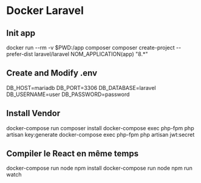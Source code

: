 # Docker Laravel

## Init app
docker run --rm -v $PWD:/app composer composer create-project --prefer-dist laravel/laravel NOM_APPLICATION(app) "8.*"

## Create and Modify .env
DB_HOST=mariadb
DB_PORT=3306
DB_DATABASE=laravel
DB_USERNAME=user
DB_PASSWORD=password

## Install Vendor
docker-compose run composer install
docker-compose exec php-fpm php artisan key:generate
docker-compose exec php-fpm php artisan jwt:secret

## Compiler le React en même temps
docker-compose run node npm install
docker-compose run node npm run watch
